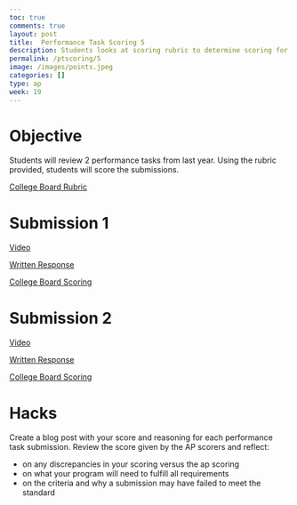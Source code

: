 ```yaml
---
toc: true
comments: true
layout: post
title:  Performance Task Scoring 5
description: Students looks at scoring rubric to determine scoring for the performance task
permalink: /ptscoring/5
image: /images/points.jpeg
categories: []
type: ap
week: 19
---
```


# Objective
Students will review 2 performance tasks from last year. Using the rubric provided, students will score the submissions. 

[College Board Rubric](https://apcentral.collegeboard.org/media/pdf/ap22-sg-computer-science-principles.pdf)

# Submission 1

[Video](https://youtube.com/shorts/TiKzQk5aK9k)

[Written Response](https://apcentral.collegeboard.org/media/pdf/ap-computer-science-principles-2022-create-performance-task-sample-d.pdf)

[College Board Scoring](https://drive.google.com/file/d/1dX7KNT9axip5DQDEYdIYbuajcrWUB4lR/view?usp=share_link)

# Submission 2

[Video](https://secure-media.collegeboard.org/apc/ap-computer-science-principles-2022-create-performance-task-sample-g-video.mp4)

[Written Response](https://apcentral.collegeboard.org/media/pdf/ap-computer-science-principles-2022-create-performance-task-sample-g.pdf)

[College Board Scoring](https://drive.google.com/file/d/1so2WKNMi5vONuFCWZFFUqq8gVWNe_jCS/view?usp=share_link)

# Hacks
Create a blog post with your score and reasoning for each performance task submission. Review the score given by the AP scorers and reflect:
- on any discrepancies in your scoring versus the ap scoring
- on what your program will need to fulfill all requirements
- on the criteria and why a submission may have failed to meet the standard